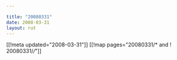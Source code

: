 ```yaml
---

title: "20080331"
date: 2008-03-31
layout: rut
---
```


[[!meta updated="2008-03-31"]]
[[!map pages="20080331/* and ! 20080331/*/*"]]

